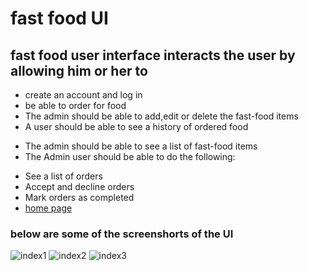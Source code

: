 # fast food UI
## fast food user interface interacts the user by allowing him or her to  

 * create an account and log in
 * be able to order for food
 * The admin should be able to add,edit or delete the fast-food items
 * A user should be able to see a history of ordered food
- The admin should be able to see a list of fast-food items
- The Admin user should be able to do the following:
 * See a list of orders
* Accept and decline orders
* Mark orders as completed
* [home page](https://github.com/SimonAwiti/fastfoodUI/index.html)
### below are some of the screenshorts of the UI

![index1](https://user-images.githubusercontent.com/42590964/45600133-44b0bd80-ba00-11e8-8f90-4137089e46c1.PNG)
![index2](https://user-images.githubusercontent.com/42590964/45600137-52664300-ba00-11e8-92ad-bc28ffd45690.PNG)
![index3](https://user-images.githubusercontent.com/42590964/45600140-6742d680-ba00-11e8-81db-90b2903548ec.PNG)
